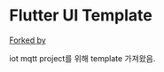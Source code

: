 # Flutter UI Template

[Forked by](https://github.com/mitesh77/Best-Flutter-UI-Templates)  

iot mqtt project를 위해 template 가져왔음.